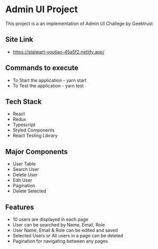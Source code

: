 # Admin UI Project

This project is a an implementation of Admin UI Challege by Geektrust

## Site Link

- https://stalwart-youtiao-45a5f2.netlify.app/

## Commands to execute

- To Start the application - yarn start
- To Test the application - yarn test

## Tech Stack

- React
- Redux
- Typescript
- Styled Components
- React Testing Library

## Major Components

- User Table
- Search User
- Delete User
- Edit User
- Pagination
- Delete Selected

## Features

- 10 users are displayed in each page
- User can be searched by Name, Email, Role
- User Name, Email & Role can be edited and saved
- Selected Users or All users in a page can be deleted
- Pagination for navigating between any pages
